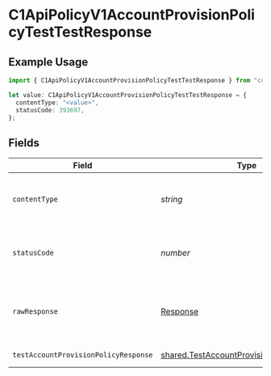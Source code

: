 # C1ApiPolicyV1AccountProvisionPolicyTestTestResponse

## Example Usage

```typescript
import { C1ApiPolicyV1AccountProvisionPolicyTestTestResponse } from "conductorone-sdk-typescript/sdk/models/operations";

let value: C1ApiPolicyV1AccountProvisionPolicyTestTestResponse = {
  contentType: "<value>",
  statusCode: 393697,
};
```

## Fields

| Field                                                                                                         | Type                                                                                                          | Required                                                                                                      | Description                                                                                                   |
| ------------------------------------------------------------------------------------------------------------- | ------------------------------------------------------------------------------------------------------------- | ------------------------------------------------------------------------------------------------------------- | ------------------------------------------------------------------------------------------------------------- |
| `contentType`                                                                                                 | *string*                                                                                                      | :heavy_check_mark:                                                                                            | HTTP response content type for this operation                                                                 |
| `statusCode`                                                                                                  | *number*                                                                                                      | :heavy_check_mark:                                                                                            | HTTP response status code for this operation                                                                  |
| `rawResponse`                                                                                                 | [Response](https://developer.mozilla.org/en-US/docs/Web/API/Response)                                         | :heavy_check_mark:                                                                                            | Raw HTTP response; suitable for custom response parsing                                                       |
| `testAccountProvisionPolicyResponse`                                                                          | [shared.TestAccountProvisionPolicyResponse](../../../sdk/models/shared/testaccountprovisionpolicyresponse.md) | :heavy_minus_sign:                                                                                            | Successful response                                                                                           |